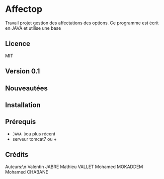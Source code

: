 # Affectop
Travail projet gestion des affectations des options.
Ce programme est écrit en JAVA et utilise une base 

## Licence
MIT
## Version 0.1

## Nouveautées


## Installation

## Prérequis
- `JAVA 8`ou plus récent
- serveur tomcat7 ou +

## Crédits
Auteurs:\n
Valentin JABRE
Mathieu VALLET
Mohamed MOKADDEM
Mohamed CHABANE

